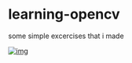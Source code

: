 # learning-opencv
 some simple excercises that i made 

[![img](https://media.discordapp.net/attachments/773107507206815765/863748258286665728/Untitled.png)](https://www.youtube.com/watch?v=8Zj_NhymY00)
